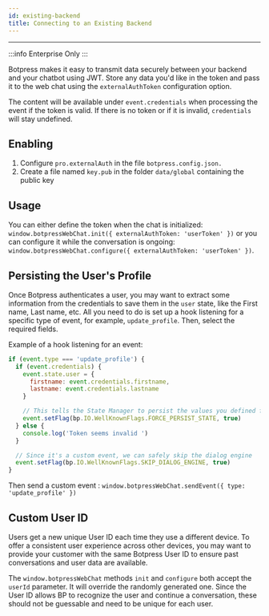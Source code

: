 ```yaml
---
id: existing-backend
title: Connecting to an Existing Backend
---
```


-----------------

:::info 
Enterprise Only
:::

Botpress makes it easy to transmit data securely between your backend and your chatbot using JWT. Store any data you'd like in the token and pass it to the web chat using the `externalAuthToken` configuration option.

The content will be available under `event.credentials` when processing the event if the token is valid. If there is no token or if it is invalid, `credentials` will stay undefined.

## Enabling

1. Configure `pro.externalAuth` in the file `botpress.config.json.`
2. Create a file named `key.pub` in the folder `data/global` containing the public key

## Usage

You can either define the token when the chat is initialized: `window.botpressWebChat.init({ externalAuthToken: 'userToken' })` or you can configure it while the conversation is ongoing: `window.botpressWebChat.configure({ externalAuthToken: 'userToken' })`.

## Persisting the User's Profile

Once Botpress authenticates a user, you may want to extract some information from the credentials to save them in the `user` state, like the First name, Last name, etc. All you need to do is set up a hook listening for a specific type of event, for example, `update_profile`. Then, select the required fields.

Example of a hook listening for an event:

```js
if (event.type === 'update_profile') {
  if (event.credentials) {
    event.state.user = {
      firstname: event.credentials.firstname,
      lastname: event.credentials.lastname
    }

    // This tells the State Manager to persist the values you defined for `user`
    event.setFlag(bp.IO.WellKnownFlags.FORCE_PERSIST_STATE, true)
  } else {
    console.log('Token seems invalid ')
  }

  // Since it's a custom event, we can safely skip the dialog engine
  event.setFlag(bp.IO.WellKnownFlags.SKIP_DIALOG_ENGINE, true)
}
```

Then send a custom event : `window.botpressWebChat.sendEvent({ type: 'update_profile' })`

## Custom User ID

Users get a new unique User ID each time they use a different device. To offer a consistent user experience across other devices, you may want to provide your customer with the same Botpress User ID to ensure past conversations and user data are available.

The `window.botpressWebChat` methods `init` and `configure` both accept the `userId` parameter. It will override the randomly generated one. Since the User ID allows BP to recognize the user and continue a conversation, these should not be guessable and need to be unique for each user.
